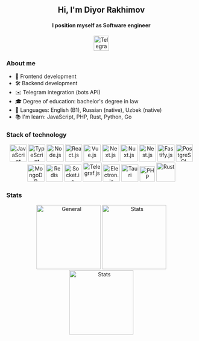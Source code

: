 <div id="header" align="center">
    <h2>Hi, I'm Diyor Rakhimov</h2>
    <h4>I position myself as Software engineer</h4>
</div>

<div align="center">
    <a href="https://t.me/rakhimov_diyor">
        <img
        width="40px"
        src="https://cdn-icons-png.flaticon.com/512/2111/2111646.png"
        alt="Telegram"
        />
    </a>
</div>

### About me
- 🎨 Frontend development
- 🛠 Backend development
- ✉️ Telegram integration (bots API)
- 🎓 Degree of education: bachelor's degree in law
- 💬 Languages: English (B1), Russian (native), Uzbek (native)
- 📚 I'm learn: JavaScript, PHP, Rust, Python, Go

### Stack of technology
<div align="center">
    <img
    style="height: 45px;"
    src="https://cdn-icons-png.flaticon.com/512/5968/5968292.png"
    alt="JavaScript"
    />
    <img
    style="height: 45px;"
    src="https://cdn-icons-png.flaticon.com/512/5968/5968381.png"
    alt="TypeScript"
    />
    <img
    style="height: 45px;"
    src="https://static-00.iconduck.com/assets.00/node-js-icon-454x512-nztofx17.png"
    alt="Node.js"
    />
    <img
    style="height: 45px;"
    src="https://upload.wikimedia.org/wikipedia/commons/thumb/a/a7/React-icon.svg/1200px-React-icon.svg.png"
    alt="React.js"
    />
    <img
    style="height: 45px;"
    src="https://upload.wikimedia.org/wikipedia/commons/thumb/9/95/Vue.js_Logo_2.svg/1200px-Vue.js_Logo_2.svg.png"
    alt="Vue.js"
    />
    <img
    style="height: 45px;"
    src="https://static-00.iconduck.com/assets.00/next-js-icon-2048x2048-5dqjgeku.png"
    alt="Next.js"
    />
    <img
    style="height: 45px;"
    src="https://www.inkoop.io/static/3fd155c993893819981d0b9fa56b5057/b7804/logo.png"
    alt="Nuxt.js"
    />
    <img
    style="height: 45px;"
    src="https://upload.wikimedia.org/wikipedia/commons/a/a8/NestJS.svg"
    alt="Nest.js"
    />
    <img
    style="height: 45px;"
    src="https://seeklogo.com/images/F/fastify-logo-4FA5E177B6-seeklogo.com.png"
    alt="Fastify.js"
    />
    <img
    style="height: 45px;"
    src="https://upload.wikimedia.org/wikipedia/commons/thumb/2/29/Postgresql_elephant.svg/1200px-Postgresql_elephant.svg.png"
    alt="PostgreSQL"
    />
    <img
    style="height: 45px;"
    src="https://miro.medium.com/v2/resize:fit:512/1*doAg1_fMQKWFoub-6gwUiQ.png"
    alt="MongoDB"
    />
    <img
    style="height: 45px;"
    src="https://www.stackery.io/assets/images/posts/redis-cache-cluster-support/featured.svg"
    alt="Redis"
    />
    <img
    style="width: 45px;"
    src="https://upload.wikimedia.org/wikipedia/commons/thumb/9/96/Socket-io.svg/1200px-Socket-io.svg.png"
    alt="Socket.io"
    />
    <img
    style="height: 50px;"
    src="https://avatars.githubusercontent.com/u/18504346?s=280&v=4"
    alt="Telegraf.js"
    />
    <img
    style="height: 45px;"
    src="https://upload.wikimedia.org/wikipedia/commons/thumb/9/91/Electron_Software_Framework_Logo.svg/1200px-Electron_Software_Framework_Logo.svg.png"
    alt="Electron.js"
    />
    <img
    style="height: 45px;"
    src="https://raw.githubusercontent.com/tauri-apps/tauri/HEAD/app-icon.png"
    alt="Tauri"
    />
    <img
    style="height: 40px;"
    src="https://upload.wikimedia.org/wikipedia/commons/thumb/2/27/PHP-logo.svg/1200px-PHP-logo.svg.png"
    alt="PHP"
    />
    <img
    style="height: 50px;"
    src="https://upload.wikimedia.org/wikipedia/commons/thumb/d/d5/Rust_programming_language_black_logo.svg/1200px-Rust_programming_language_black_logo.svg.png"
    alt="Rust"
    />
</div>

### Stats

<div align="center">
    <img
    style="height: 170px"
    src="http://github-profile-summary-cards.vercel.app/api/cards/profile-details?username=rakhmight&theme=github_dark"
    alt="General"
    />
    <img
    style="height: 170px"
    src="http://github-profile-summary-cards.vercel.app/api/cards/stats?username=rakhmight&theme=github_dark"
    alt="Stats"
    />
    <img
    style="height: 170px"
    src="http://github-profile-summary-cards.vercel.app/api/cards/repos-per-language?username=rakhmight&theme=github_dark"
    alt="Stats"
    />
</div>
